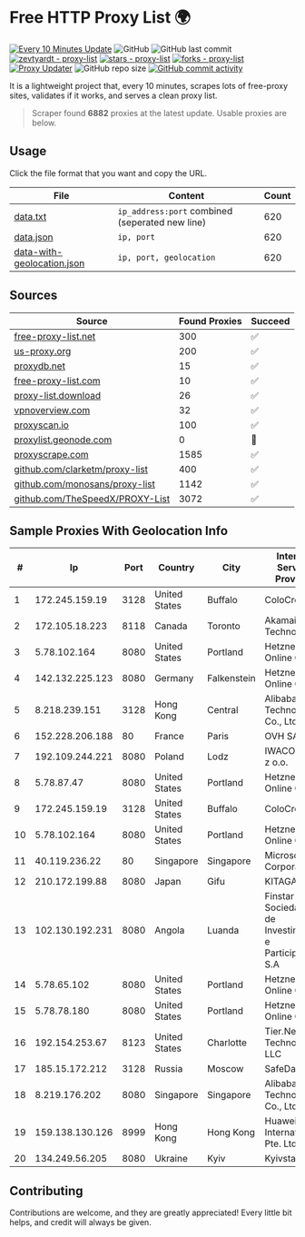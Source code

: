 
# Free HTTP Proxy List 🌍

[![Every 10 Minutes Update](https://github.com/mertguvencli/http-proxy-list/actions/workflows/main.yml/badge.svg?branch=main)](https://github.com/mertguvencli/http-proxy-list/actions/workflows/main.yml)
![GitHub](https://img.shields.io/github/license/mertguvencli/http-proxy-list)
![GitHub last commit](https://img.shields.io/github/last-commit/mertguvencli/http-proxy-list)
[![zevtyardt - proxy-list](https://img.shields.io/static/v1?label=zevtyardt&message=proxy-list&color=blue&logo=github)](https://github.com/zevtyardt/proxy-list "Go to GitHub repo")
[![stars - proxy-list](https://img.shields.io/github/stars/zevtyardt/proxy-list?style=social)](https://github.com/zevtyardt/proxy-list)
[![forks - proxy-list](https://img.shields.io/github/forks/zevtyardt/proxy-list?style=social)](https://github.com/zevtyardt/proxy-list)
[![Proxy Updater](https://github.com/zevtyardt/proxy-list/workflows/Proxy%20Updater/badge.svg)](https://github.com/zevtyardt/proxy-list/actions?query=workflow:"Proxy+Updater")
![GitHub repo size](https://img.shields.io/github/repo-size/zevtyardt/proxy-list)
[![GitHub commit activity](https://img.shields.io/github/commit-activity/m/zevtyardt/proxy-list?logo=commits)](https://github.com/zevtyardt/proxy-list/commits/main)

It is a lightweight project that, every 10 minutes, scrapes lots of free-proxy sites, validates if it works, and serves a clean proxy list.

> Scraper found **6882** proxies at the latest update. Usable proxies are below.

## Usage

Click the file format that you want and copy the URL.

|File|Content|Count|
|----|-------|-----|
|[data.txt](https://raw.githubusercontent.com/mertguvencli/http-proxy-list/main/proxy-list/data.txt)|`ip_address:port` combined (seperated new line)|620|
|[data.json](https://raw.githubusercontent.com/mertguvencli/http-proxy-list/main/proxy-list/data.json)|`ip, port`|620|
|[data-with-geolocation.json](https://raw.githubusercontent.com/mertguvencli/http-proxy-list/main/proxy-list/data-with-geolocation.json)|`ip, port, geolocation`|620|

## Sources

|Source|Found Proxies|Succeed|
|------|-------------|-------|
|[free-proxy-list.net](https://free-proxy-list.net)|300|✅|
|[us-proxy.org](https://www.us-proxy.org)|200|✅|
|[proxydb.net](http://proxydb.net)|15|✅|
|[free-proxy-list.com](https://free-proxy-list.com/?page=&port=&type%5B%5D=http&type%5B%5D=https&up_time=0&search=Search)|10|✅|
|[proxy-list.download](https://www.proxy-list.download/HTTP)|26|✅|
|[vpnoverview.com](https://vpnoverview.com/privacy/anonymous-browsing/free-proxy-servers)|32|✅|
|[proxyscan.io](https://www.proxyscan.io)|100|✅|
|[proxylist.geonode.com](https://proxylist.geonode.com/api/proxy-list?limit=300&page=1&sort_by=lastChecked&sort_type=desc&protocols=http,https)|0|🚫|
|[proxyscrape.com](https://api.proxyscrape.com/v2/?request=displayproxies&protocol=http&timeout=10000&country=all&ssl=all&anonymity=all)|1585|✅|
|[github.com/clarketm/proxy-list](https://raw.githubusercontent.com/clarketm/proxy-list/master/proxy-list-raw.txt)|400|✅|
|[github.com/monosans/proxy-list](https://raw.githubusercontent.com/monosans/proxy-list/main/proxies/http.txt)|1142|✅|
|[github.com/TheSpeedX/PROXY-List](https://raw.githubusercontent.com/TheSpeedX/PROXY-List/master/http.txt)|3072|✅|


## Sample Proxies With Geolocation Info

|#|Ip|Port|Country|City|Internet Service Provider|
|-|--|----|-------|----|-------------------------|
|1|172.245.159.19|3128|United States|Buffalo|ColoCrossing|
|2|172.105.18.223|8118|Canada|Toronto|Akamai Technologies|
|3|5.78.102.164|8080|United States|Portland|Hetzner Online GmbH|
|4|142.132.225.123|8080|Germany|Falkenstein|Hetzner Online GmbH|
|5|8.218.239.151|3128|Hong Kong|Central|Alibaba (US) Technology Co., Ltd.|
|6|152.228.206.188|80|France|Paris|OVH SAS|
|7|192.109.244.221|8080|Poland|Lodz|IWACOM Sp. z o.o.|
|8|5.78.87.47|8080|United States|Portland|Hetzner Online GmbH|
|9|172.245.159.19|3128|United States|Buffalo|ColoCrossing|
|10|5.78.102.164|8080|United States|Portland|Hetzner Online GmbH|
|11|40.119.236.22|80|Singapore|Singapore|Microsoft Corporation|
|12|210.172.199.88|8080|Japan|Gifu|KITAGATA|
|13|102.130.192.231|8080|Angola|Luanda|Finstar - Sociedade de Investimento e Participacoes S.A|
|14|5.78.65.102|8080|United States|Portland|Hetzner Online GmbH|
|15|5.78.78.180|8080|United States|Portland|Hetzner Online GmbH|
|16|192.154.253.67|8123|United States|Charlotte|Tier.Net Technologies LLC|
|17|185.15.172.212|3128|Russia|Moscow|SafeData LLC|
|18|8.219.176.202|8080|Singapore|Singapore|Alibaba (US) Technology Co., Ltd.|
|19|159.138.130.126|8999|Hong Kong|Hong Kong|Huawei International Pte. Ltd.|
|20|134.249.56.205|8080|Ukraine|Kyiv|Kyivstar UA|



## Contributing

Contributions are welcome, and they are greatly appreciated! Every
little bit helps, and credit will always be given.


